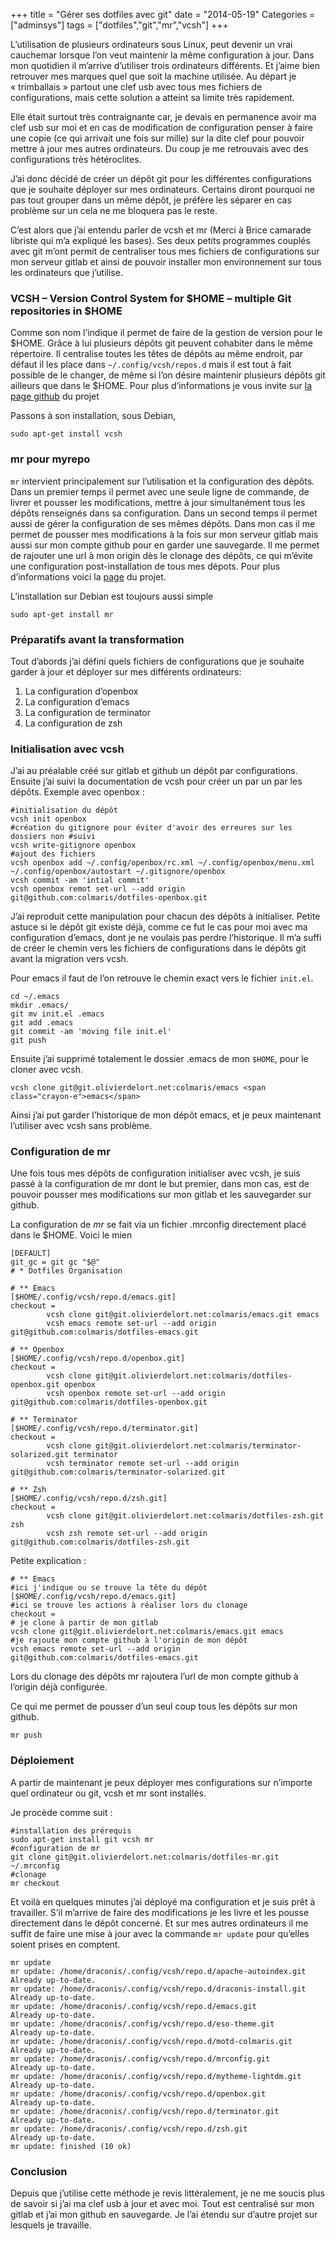 +++
title = "Gérer ses dotfiles avec git"
date = "2014-05-19"
Categories = ["adminsys"]
tags = ["dotfiles","git","mr","vcsh"]
+++

L’utilisation de plusieurs ordinateurs sous Linux, peut devenir un vrai cauchemar lorsque l’on veut maintenir la même configuration à jour. <!--more-->Dans mon quotidien il m’arrive d’utiliser trois ordinateurs différents. Et j’aime bien retrouver mes marques quel que soit la machine utilisée. Au départ je « trimballais » partout une clef usb avec tous mes fichiers de configurations, mais cette solution a atteint sa limite très rapidement.

Elle était surtout très contraignante car, je devais en permanence avoir ma clef usb sur moi et en cas de modification de configuration penser à faire une copie (ce qui arrivait une fois sur mille) sur la dite clef pour pouvoir mettre à jour mes autres ordinateurs. Du coup je me retrouvais avec des configurations très hétéroclites.

J’ai donc décidé de créer un dépôt git pour les différentes configurations que je souhaite déployer sur mes ordinateurs. Certains diront pourquoi ne pas tout grouper dans un même dépôt, je préfère les séparer en cas problème sur un cela ne me bloquera pas le reste.

C’est alors que j’ai entendu parler de vcsh et mr (Merci à Brice camarade libriste qui m’a expliqué les bases). Ses deux petits programmes couplés avec git m’ont permit de centraliser tous mes fichiers de configurations sur mon serveur gitlab et ainsi de pouvoir installer mon environnement sur tous les ordinateurs que j’utilise.

### VCSH – Version Control System for $HOME – multiple Git repositories in $HOME

Comme son nom l’indique il permet de faire de la gestion de version pour le $HOME. Grâce à lui plusieurs dépôts git peuvent cohabiter dans le même répertoire. Il centralise toutes les têtes de dépôts au même endroit, par défaut il les place dans `~/.config/vcsh/repos.d` mais il est tout à fait possible de le changer, de même si l’on désire maintenir plusieurs dépôts git ailleurs que dans le $HOME. Pour plus d’informations je vous invite sur [la page github](https://github.com/RichiH/vcsh) du projet

Passons à son installation, sous Debian,

``` shell 
sudo apt-get install vcsh
```

### mr pour myrepo

`mr` intervient principalement sur l’utilisation et la configuration des dépôts. Dans un premier temps il permet avec une seule ligne de commande, de livrer et pousser les modifications, mettre à jour simultanément tous les dépôts renseignés dans sa configuration. Dans un second temps il permet aussi de gérer la configuration de ses mêmes dépôts. Dans mon cas il me permet de pousser mes modifications à la fois sur mon serveur gitlab mais aussi sur mon compte github pour en garder une sauvegarde. Il me permet de rajouter une url à mon origin dès le clonage des dépôts, ce qui m’évite une configuration post-installation de tous mes dépots. Pour plus d’informations voici la [page](http://myrepos.branchable.com) du projet.

L’installation sur Debian est toujours aussi simple

``` shell 
sudo apt-get install mr 
```

### Préparatifs avant la transformation

Tout d’abords j’ai défini quels fichiers de configurations que je souhaite garder à jour et déployer sur mes différents ordinateurs:

1. La configuration d’openbox
2. La configuration d’emacs
3. La configuration de terminator
4. La configuration de zsh

### Initialisation avec vcsh

J’ai au préalable créé sur gitlab et github un dépôt par configurations. Ensuite j’ai suivi la documentation de vcsh pour créer un par un par les dépôts. Exemple avec openbox :

``` shell 
#initialisation du dépôt
vcsh init openbox
#création du gitignore pour éviter d'avoir des erreures sur les dossiers non #suivi
vcsh write-gitignore openbox
#ajout des fichiers
vcsh openbox add ~/.config/openbox/rc.xml ~/.config/openbox/menu.xml ~/.config/openbox/autostart ~/.gitignore/openbox
vcsh commit -am 'intial commit'
vcsh openbox remot set-url --add origin git@github.com:colmaris/dotfiles-openbox.git
```

J’ai reproduit cette manipulation pour chacun des dépôts à initialiser. Petite astuce si le dépôt git existe déjà, comme ce fut le cas pour moi avec ma configuration d’emacs, dont je ne voulais pas perdre l’historique. Il m’a suffi de créer le chemin vers les fichiers de configurations dans le dépôts git avant la migration vers vcsh.

Pour emacs il faut de l’on retrouve le chemin exact vers le fichier `init.el`.

``` shell
cd ~/.emacs
mkdir .emacs/
git mv init.el .emacs
git add .emacs
git commit -am 'moving file init.el'
git push
```

Ensuite j’ai supprimé totalement le dossier .emacs de mon `$HOME`, pour le cloner avec vcsh.

``` shell
vcsh clone git@git.olivierdelort.net:colmaris/emacs <span class="crayon-e">emacs</span>
```

Ainsi j’ai put garder l’historique de mon dépôt emacs, et je peux maintenant l’utiliser avec vcsh sans problème.

### Configuration de mr

Une fois tous mes dépôts de configuration initialiser avec vcsh, je suis passé à la configuration de mr dont le but premier, dans mon cas, est de pouvoir pousser mes modifications sur mon gitlab et les sauvegarder sur github.

La configuration de *mr* se fait via un fichier .mrconfig directement placé dans le $HOME. Voici le mien

``` shell
[DEFAULT]
git_gc = git gc "$@"
# * Dotfiles Organisation

# ** Emacs
[$HOME/.config/vcsh/repo.d/emacs.git]
checkout =
		vcsh clone git@git.olivierdelort.net:colmaris/emacs.git emacs
		vcsh emacs remote set-url --add origin git@github.com:colmaris/dotfiles-emacs.git

# ** Openbox
[$HOME/.config/vcsh/repo.d/openbox.git]
checkout =
		vcsh clone git@git.olivierdelort.net:colmaris/dotfiles-openbox.git openbox
		vcsh openbox remote set-url --add origin git@github.com:colmaris/dotfiles-openbox.git

# ** Terminator
[$HOME/.config/vcsh/repo.d/terminator.git]
checkout =
		vcsh clone git@git.olivierdelort.net:colmaris/terminator-solarized.git terminator
		vcsh terminator remote set-url --add origin git@github.com:colmaris/terminator-solarized.git

# ** Zsh
[$HOME/.config/vcsh/repo.d/zsh.git]
checkout =
		vcsh clone git@git.olivierdelort.net:colmaris/dotfiles-zsh.git zsh
		vcsh zsh remote set-url --add origin git@github.com:colmaris/dotfiles-zsh.git
```

Petite explication :

``` shell
# ** Emacs
#ici j'indique ou se trouve la tête du dépôt
[$HOME/.config/vcsh/repo.d/emacs.git]
#ici se trouve les actions à réaliser lors du clonage
checkout =
# je clone à partir de mon gitlab
vcsh clone git@git.olivierdelort.net:colmaris/emacs.git emacs
#je rajoute mon compte github à l'origin de mon dépôt
vcsh emacs remote set-url --add origin git@github.com:colmaris/dotfiles-emacs.git
```

Lors du clonage des dépôts mr rajoutera l’url de mon compte github à l’origin déjà configurée.

Ce qui me permet de pousser d’un seul coup tous les dépôts sur mon github.

``` shell
mr push
```

### Déploiement

A partir de maintenant je peux déployer mes configurations sur n’importe quel ordinateur ou git, vcsh et mr sont installés.

Je procède comme suit :

``` shell
#installation des prérequis
sudo apt-get install git vcsh mr
#configuration de mr
git clone git@git.olivierdelort.net:colmaris/dotfiles-mr.git ~/.mrconfig
#clonage 
mr checkout
```

Et voilà en quelques minutes j’ai déployé ma configuration et je suis prêt à travailler. S’il m’arrive de faire des modifications je les livre et les pousse directement dans le dépôt concerné. Et sur mes autres ordinateurs il me suffit de faire une mise à jour avec la commande `mr update` pour qu’elles soient prises en comptent.

``` shell
mr update
mr update: /home/draconis/.config/vcsh/repo.d/apache-autoindex.git
Already up-to-date.
mr update: /home/draconis/.config/vcsh/repo.d/draconis-install.git
Already up-to-date.
mr update: /home/draconis/.config/vcsh/repo.d/emacs.git
Already up-to-date.
mr update: /home/draconis/.config/vcsh/repo.d/eso-theme.git
Already up-to-date.
mr update: /home/draconis/.config/vcsh/repo.d/motd-colmaris.git
Already up-to-date.
mr update: /home/draconis/.config/vcsh/repo.d/mrconfig.git
Already up-to-date.
mr update: /home/draconis/.config/vcsh/repo.d/mytheme-lightdm.git
Already up-to-date.
mr update: /home/draconis/.config/vcsh/repo.d/openbox.git
Already up-to-date.
mr update: /home/draconis/.config/vcsh/repo.d/terminator.git
Already up-to-date.
mr update: /home/draconis/.config/vcsh/repo.d/zsh.git
Already up-to-date.
mr update: finished (10 ok)
```

### Conclusion

Depuis que j’utilise cette méthode je revis littéralement, je ne me soucis plus de savoir si j’ai ma clef usb à jour et avec moi. Tout est centralisé sur mon gitlab et j’ai mon github en sauvegarde. Je l’ai étendu sur d’autre projet sur lesquels je travaille.
